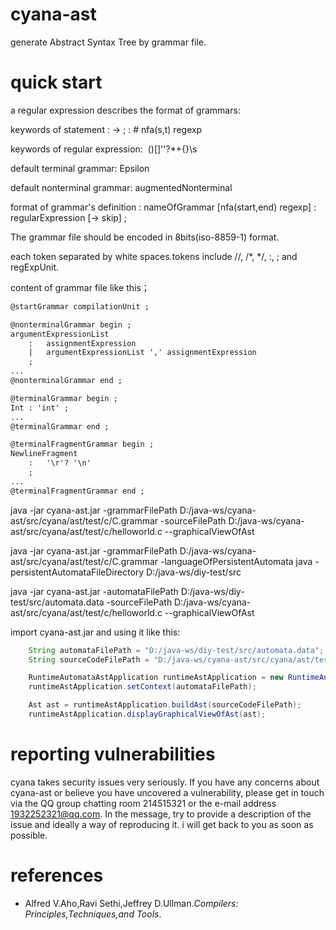 # cyana-ast
generate Abstract Syntax Tree by grammar file.


# quick start
a regular expression describes the format of grammars:

keywords of statement :  -> ; : # nfa(s,t) regexp

keywords of regular expression:  ()[]''?*+{}\s

default terminal grammar:  Epsilon

default nonterminal grammar:  augmentedNonterminal

format of grammar's definition : nameOfGrammar  [nfa(start,end) regexp] : regularExpression [-> skip] ;

The grammar file should be encoded in 8bits(iso-8859-1) format.

each token separated by white spaces.tokens include  //, /*, */, :, ; and regExpUnit.

content of grammar file like this；

```html
@startGrammar compilationUnit ;

@nonterminalGrammar begin ;
argumentExpressionList
    :   assignmentExpression
    |   argumentExpressionList ',' assignmentExpression
    ;
...
@nonterminalGrammar end ;

@terminalGrammar begin ;
Int : 'int' ;
...
@terminalGrammar end ;

@terminalFragmentGrammar begin ;
NewlineFragment
	: 	'\r'? '\n'
	;
...
@terminalFragmentGrammar end ;
```

java -jar  cyana-ast.jar  -grammarFilePath D:/java-ws/cyana-ast/src/cyana/ast/test/c/C.grammar -sourceFilePath D:/java-ws/cyana-ast/src/cyana/ast/test/c/helloworld.c --graphicalViewOfAst

java -jar  cyana-ast.jar  -grammarFilePath  D:/java-ws/cyana-ast/src/cyana/ast/test/c/C.grammar -languageOfPersistentAutomata java -persistentAutomataFileDirectory D:/java-ws/diy-test/src

java -jar  cyana-ast.jar  -automataFilePath  D:/java-ws/diy-test/src/automata.data -sourceFilePath D:/java-ws/cyana-ast/src/cyana/ast/test/c/helloworld.c --graphicalViewOfAst

import cyana-ast.jar and using it like this:

```java
    String automataFilePath = "D:/java-ws/diy-test/src/automata.data";
    String sourceCodeFilePath = "D:/java-ws/cyana-ast/src/cyana/ast/test/c/helloworld.c";

    RuntimeAutomataAstApplication runtimeAstApplication = new RuntimeAutomataAstApplication();
    runtimeAstApplication.setContext(automataFilePath);

    Ast ast = runtimeAstApplication.buildAst(sourceCodeFilePath);
    runtimeAstApplication.displayGraphicalViewOfAst(ast);
```



# reporting vulnerabilities

cyana takes security issues very seriously. If you have any concerns about cyana-ast or believe you have uncovered a vulnerability, please get in touch via the QQ group chatting room 214515321 or the e-mail address 1932252321@qq.com. In the message, try to provide a description of the issue and ideally a way of reproducing it. i will get back to you as soon as possible.




# references

- Alfred V.Aho,Ravi Sethi,Jeffrey D.Ullman.*Compilers: Principles,Techniques,and Tools*.
